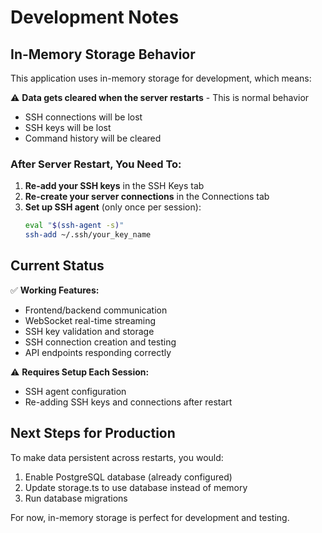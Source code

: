 # Development Notes

## In-Memory Storage Behavior

This application uses in-memory storage for development, which means:

⚠️ **Data gets cleared when the server restarts** - This is normal behavior
- SSH connections will be lost
- SSH keys will be lost  
- Command history will be cleared

### After Server Restart, You Need To:

1. **Re-add your SSH keys** in the SSH Keys tab
2. **Re-create your server connections** in the Connections tab
3. **Set up SSH agent** (only once per session):
   ```bash
   eval "$(ssh-agent -s)"
   ssh-add ~/.ssh/your_key_name
   ```

## Current Status

✅ **Working Features:**
- Frontend/backend communication
- WebSocket real-time streaming
- SSH key validation and storage
- SSH connection creation and testing
- API endpoints responding correctly

⚠️ **Requires Setup Each Session:**
- SSH agent configuration
- Re-adding SSH keys and connections after restart

## Next Steps for Production

To make data persistent across restarts, you would:
1. Enable PostgreSQL database (already configured)
2. Update storage.ts to use database instead of memory
3. Run database migrations

For now, in-memory storage is perfect for development and testing.